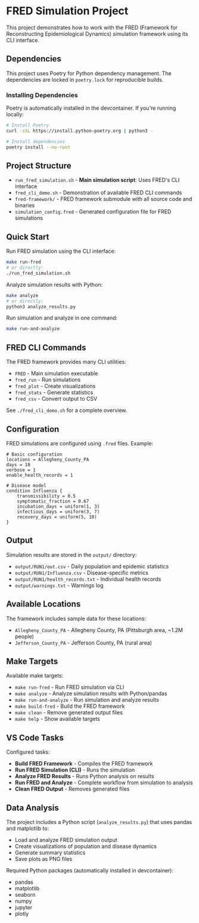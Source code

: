 # FRED Simulation Project

This project demonstrates how to work with the FRED (Framework for Reconstructing Epidemiological Dynamics) simulation framework using its CLI interface.

## Dependencies

This project uses Poetry for Python dependency management. The dependencies are locked in `poetry.lock` for reproducible builds.

### Installing Dependencies

Poetry is automatically installed in the devcontainer. If you're running locally:

```bash
# Install Poetry
curl -sSL https://install.python-poetry.org | python3 -

# Install dependencies
poetry install --no-root
```

## Project Structure

- `run_fred_simulation.sh` - **Main simulation script**: Uses FRED's CLI interface
- `fred_cli_demo.sh` - Demonstration of available FRED CLI commands
- `fred-framework/` - FRED framework submodule with all source code and binaries
- `simulation_config.fred` - Generated configuration file for FRED simulations

## Quick Start

Run FRED simulation using the CLI interface:

```bash
make run-fred
# or directly:
./run_fred_simulation.sh
```

Analyze simulation results with Python:

```bash
make analyze
# or directly:
python3 analyze_results.py
```

Run simulation and analyze in one command:

```bash
make run-and-analyze
```

## FRED CLI Commands

The FRED framework provides many CLI utilities:

- `FRED` - Main simulation executable
- `fred_run` - Run simulations
- `fred_plot` - Create visualizations
- `fred_stats` - Generate statistics
- `fred_csv` - Convert output to CSV

See `./fred_cli_demo.sh` for a complete overview.

## Configuration

FRED simulations are configured using `.fred` files. Example:

```
# Basic configuration
locations = Allegheny_County_PA
days = 10
verbose = 1
enable_health_records = 1

# Disease model
condition Influenza {
    transmissibility = 0.5
    symptomatic_fraction = 0.67
    incubation_days = uniform(1, 3)
    infectious_days = uniform(3, 7)
    recovery_days = uniform(5, 10)
}
```

## Output

Simulation results are stored in the `output/` directory:
- `output/RUN1/out.csv` - Daily population and epidemic statistics
- `output/RUN1/Influenza.csv` - Disease-specific metrics
- `output/RUN1/health_records.txt` - Individual health records
- `output/warnings.txt` - Warnings log

## Available Locations

The framework includes sample data for these locations:
- `Allegheny_County_PA` - Allegheny County, PA (Pittsburgh area, ~1.2M people)
- `Jefferson_County_PA` - Jefferson County, PA (rural area)

## Make Targets

Available make targets:
- `make run-fred` - Run FRED simulation via CLI
- `make analyze` - Analyze simulation results with Python/pandas
- `make run-and-analyze` - Run simulation and analyze results
- `make build-fred` - Build the FRED framework
- `make clean` - Remove generated output files
- `make help` - Show available targets

## VS Code Tasks

Configured tasks:
- **Build FRED Framework** - Compiles the FRED framework
- **Run FRED Simulation (CLI)** - Runs the simulation
- **Analyze FRED Results** - Runs Python analysis on results
- **Run FRED and Analyze** - Complete workflow from simulation to analysis
- **Clean FRED Output** - Removes generated files

## Data Analysis

The project includes a Python script (`analyze_results.py`) that uses pandas and matplotlib to:
- Load and analyze FRED simulation output
- Create visualizations of population and disease dynamics
- Generate summary statistics
- Save plots as PNG files

Required Python packages (automatically installed in devcontainer):
- pandas
- matplotlib
- seaborn
- numpy
- jupyter
- plotly
